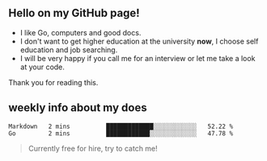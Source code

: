 ## Hello on my GitHub page!

- I like Go, computers and good docs.
- I don't want to get higher education at the university **now**, I choose self education and job searching.
- I will be very happy if you call me for an interview or let me take a look at your code.

Thank you for reading this.

## weekly info about my does
<!--START_SECTION:waka-->

```text
Markdown   2 mins          █████████████░░░░░░░░░░░░   52.22 %
Go         2 mins          ████████████░░░░░░░░░░░░░   47.78 %
```

<!--END_SECTION:waka-->

> Currently free for hire, try to catch me!
